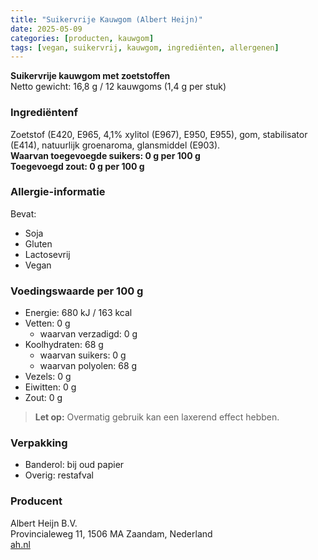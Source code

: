 ```yaml
---
title: "Suikervrije Kauwgom (Albert Heijn)"
date: 2025-05-09
categories: [producten, kauwgom]
tags: [vegan, suikervrij, kauwgom, ingrediënten, allergenen]
---
```


**Suikervrije kauwgom met zoetstoffen**  
Netto gewicht: 16,8 g / 12 kauwgoms (1,4 g per stuk)

### Ingrediëntenf
Zoetstof (E420, E965, 4,1% xylitol (E967), E950, E955), gom, stabilisator (E414), natuurlijk groenaroma, glansmiddel (E903).  
**Waarvan toegevoegde suikers: 0 g per 100 g**  
**Toegevoegd zout: 0 g per 100 g**

### Allergie-informatie
Bevat:
- Soja  
- Gluten  
- Lactosevrij  
- Vegan

### Voedingswaarde per 100 g
- Energie: 680 kJ / 163 kcal  
- Vetten: 0 g  
  - waarvan verzadigd: 0 g  
- Koolhydraten: 68 g  
  - waarvan suikers: 0 g  
  - waarvan polyolen: 68 g  
- Vezels: 0 g  
- Eiwitten: 0 g  
- Zout: 0 g

> **Let op:** Overmatig gebruik kan een laxerend effect hebben.

### Verpakking
- Banderol: bij oud papier  
- Overig: restafval

### Producent
Albert Heijn B.V.  
Provincialeweg 11, 1506 MA Zaandam, Nederland  
[ah.nl](https://ah.nl)